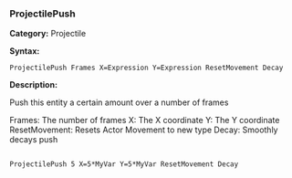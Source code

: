 ### ProjectilePush

**Category:**
Projectile

**Syntax:**

```scorpionengine
ProjectilePush Frames X=Expression Y=Expression ResetMovement Decay
```

**Description:**

Push this entity a certain amount over a number of frames

Frames: The number of frames
X: The X coordinate
Y: The Y coordinate
ResetMovement: Resets Actor Movement to new type
Decay: Smoothly decays push

```scorpionengine

ProjectilePush 5 X=5*MyVar Y=5*MyVar ResetMovement Decay

```
